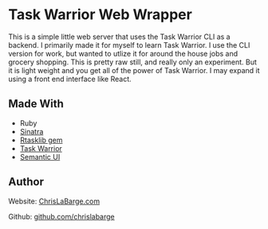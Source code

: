 # Task Warrior Web Wrapper

This is a simple little web server that uses the Task Warrior CLI as a backend.  I primarily made it for myself to learn Task Warrior.  I use the CLI version for work, but wanted to utlize it for around the house jobs and grocery shopping.  This is pretty raw still, and really only an experiment.  But it is light weight and you get all of the power of Task Warrior.  I may expand it using a front end interface like React.

## Made With

- Ruby
- [Sinatra](http://sinatrarb.com/)
- [Rtasklib gem](https://github.com/dropofwill/rtasklib)
- [Task Warrior](https://taskwarrior.org/)
- [Semantic UI](https://semantic-ui.com/)

## Author

 Website: [ChrisLaBarge.com](http://chrislabarge.com)

 Github: [github.com/chrislabarge](https://github.com/chrislabarge)
